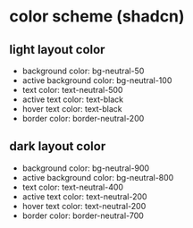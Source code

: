 # color scheme (shadcn)

## light layout color

- background color: bg-neutral-50
- active background color: bg-neutral-100
- text color: text-neutral-500
- active text color: text-black
- hover text color: text-black
- border color: border-neutral-200

## dark layout color

- background color: bg-neutral-900
- active background color: bg-neutral-800
- text color: text-neutral-400
- active text color: text-neutral-200
- hover text color: text-neutral-200
- border color: border-neutral-700

